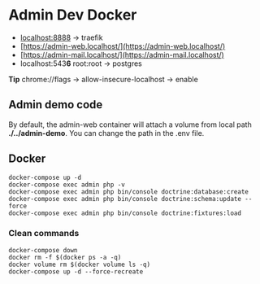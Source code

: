 # Admin Dev Docker

- [localhost:8888](http://localhost:8888/) -> traefik
- [https://admin-web.localhost/](https://admin-web.localhost/)
- [https://admin-mail.localhost/](https://admin-mail.localhost/)
- localhost:543**6** root:root -> postgres

**Tip** chrome://flags -> allow-insecure-localhost -> enable

## Admin demo code
By default, the admin-web container will attach a volume from local path **./../admin-demo**.
You can change the path in the .env file.

## Docker
````ssh
docker-compose up -d
docker-compose exec admin php -v
docker-compose exec admin php bin/console doctrine:database:create
docker-compose exec admin php bin/console doctrine:schema:update --force 
docker-compose exec admin php bin/console doctrine:fixtures:load
````

### Clean commands
````ssh
docker-compose down
docker rm -f $(docker ps -a -q)
docker volume rm $(docker volume ls -q)
docker-compose up -d --force-recreate 
````

  